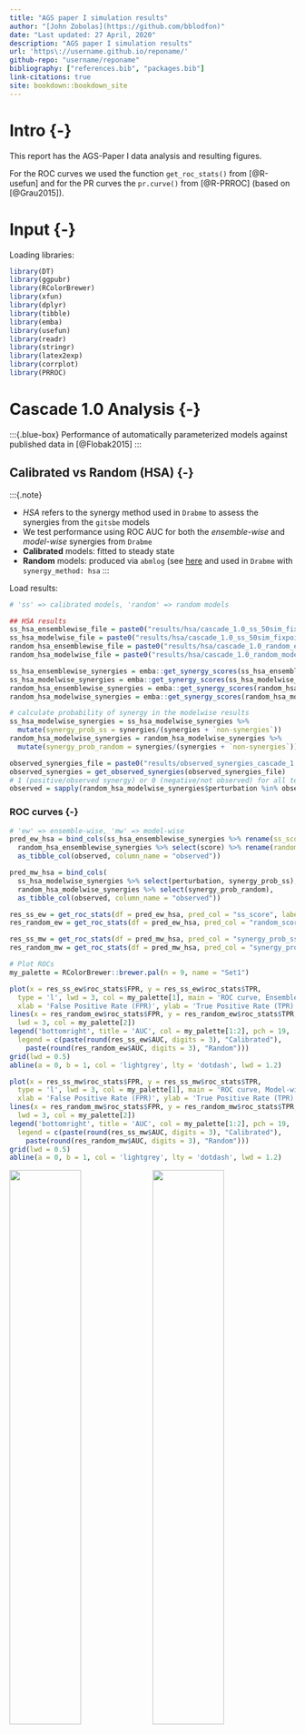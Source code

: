 ```yaml
---
title: "AGS paper I simulation results"
author: "[John Zobolas](https://github.com/bblodfon)"
date: "Last updated: 27 April, 2020"
description: "AGS paper I simulation results"
url: 'https\://username.github.io/reponame/'
github-repo: "username/reponame"
bibliography: ["references.bib", "packages.bib"]
link-citations: true
site: bookdown::bookdown_site
---
```




# Intro {-}

This report has the AGS-Paper I data analysis and resulting figures.

For the ROC curves we used the function `get_roc_stats()` from [@R-usefun] and for the PR curves the `pr.curve()` from [@R-PRROC] (based on [@Grau2015]).

# Input {-}

Loading libraries:

```r
library(DT)
library(ggpubr)
library(RColorBrewer)
library(xfun)
library(dplyr)
library(tibble)
library(emba)
library(usefun)
library(readr)
library(stringr)
library(latex2exp)
library(corrplot)
library(PRROC)
```

# Cascade 1.0 Analysis {-}

:::{.blue-box}
Performance of automatically parameterized models against published data in [@Flobak2015]
:::

## Calibrated vs Random (HSA) {-}

:::{.note}
- *HSA* refers to the synergy method used in `Drabme` to assess the synergies from the `gitsbe` models
- We test performance using ROC AUC for both the *ensemble-wise* and *model-wise* synergies from `Drabme`
- **Calibrated** models: fitted to steady state
- **Random** models: produced via `abmlog` (see [here](#random-model-results) and used in `Drabme` with `synergy_method: hsa`
:::

Load results:

```r
# 'ss' => calibrated models, 'random' => random models

## HSA results
ss_hsa_ensemblewise_file = paste0("results/hsa/cascade_1.0_ss_50sim_fixpoints_ensemblewise_synergies.tab")
ss_hsa_modelwise_file = paste0("results/hsa/cascade_1.0_ss_50sim_fixpoints_modelwise_synergies.tab")
random_hsa_ensemblewise_file = paste0("results/hsa/cascade_1.0_random_ensemblewise_synergies.tab")
random_hsa_modelwise_file = paste0("results/hsa/cascade_1.0_random_modelwise_synergies.tab")

ss_hsa_ensemblewise_synergies = emba::get_synergy_scores(ss_hsa_ensemblewise_file)
ss_hsa_modelwise_synergies = emba::get_synergy_scores(ss_hsa_modelwise_file, file_type = "modelwise")
random_hsa_ensemblewise_synergies = emba::get_synergy_scores(random_hsa_ensemblewise_file)
random_hsa_modelwise_synergies = emba::get_synergy_scores(random_hsa_modelwise_file, file_type = "modelwise")

# calculate probability of synergy in the modelwise results
ss_hsa_modelwise_synergies = ss_hsa_modelwise_synergies %>% 
  mutate(synergy_prob_ss = synergies/(synergies + `non-synergies`))
random_hsa_modelwise_synergies = random_hsa_modelwise_synergies %>%
  mutate(synergy_prob_random = synergies/(synergies + `non-synergies`))

observed_synergies_file = paste0("results/observed_synergies_cascade_1.0")
observed_synergies = get_observed_synergies(observed_synergies_file)
# 1 (positive/observed synergy) or 0 (negative/not observed) for all tested drug combinations
observed = sapply(random_hsa_modelwise_synergies$perturbation %in% observed_synergies, as.integer)
```

### ROC curves {-}


```r
# 'ew' => ensemble-wise, 'mw' => model-wise
pred_ew_hsa = bind_cols(ss_hsa_ensemblewise_synergies %>% rename(ss_score = score), 
  random_hsa_ensemblewise_synergies %>% select(score) %>% rename(random_score = score), 
  as_tibble_col(observed, column_name = "observed"))

pred_mw_hsa = bind_cols(
  ss_hsa_modelwise_synergies %>% select(perturbation, synergy_prob_ss),
  random_hsa_modelwise_synergies %>% select(synergy_prob_random),
  as_tibble_col(observed, column_name = "observed"))

res_ss_ew = get_roc_stats(df = pred_ew_hsa, pred_col = "ss_score", label_col = "observed")
res_random_ew = get_roc_stats(df = pred_ew_hsa, pred_col = "random_score", label_col = "observed")

res_ss_mw = get_roc_stats(df = pred_mw_hsa, pred_col = "synergy_prob_ss", label_col = "observed", direction = ">")
res_random_mw = get_roc_stats(df = pred_mw_hsa, pred_col = "synergy_prob_random", label_col = "observed", direction = ">")

# Plot ROCs
my_palette = RColorBrewer::brewer.pal(n = 9, name = "Set1")

plot(x = res_ss_ew$roc_stats$FPR, y = res_ss_ew$roc_stats$TPR,
  type = 'l', lwd = 3, col = my_palette[1], main = 'ROC curve, Ensemble-wise synergies (HSA)',
  xlab = 'False Positive Rate (FPR)', ylab = 'True Positive Rate (TPR)')
lines(x = res_random_ew$roc_stats$FPR, y = res_random_ew$roc_stats$TPR, 
  lwd = 3, col = my_palette[2])
legend('bottomright', title = 'AUC', col = my_palette[1:2], pch = 19,
  legend = c(paste(round(res_ss_ew$AUC, digits = 3), "Calibrated"), 
    paste(round(res_random_ew$AUC, digits = 3), "Random")))
grid(lwd = 0.5)
abline(a = 0, b = 1, col = 'lightgrey', lty = 'dotdash', lwd = 1.2)

plot(x = res_ss_mw$roc_stats$FPR, y = res_ss_mw$roc_stats$TPR,
  type = 'l', lwd = 3, col = my_palette[1], main = 'ROC curve, Model-wise synergies (HSA)',
  xlab = 'False Positive Rate (FPR)', ylab = 'True Positive Rate (TPR)')
lines(x = res_random_mw$roc_stats$FPR, y = res_random_mw$roc_stats$TPR, 
  lwd = 3, col = my_palette[2])
legend('bottomright', title = 'AUC', col = my_palette[1:2], pch = 19,
  legend = c(paste(round(res_ss_mw$AUC, digits = 3), "Calibrated"), 
    paste(round(res_random_mw$AUC, digits = 3), "Random")))
grid(lwd = 0.5)
abline(a = 0, b = 1, col = 'lightgrey', lty = 'dotdash', lwd = 1.2)
```

<img src="index_files/figure-html/ROC HSA Cascade 1.0-1.png" width="50%" /><img src="index_files/figure-html/ROC HSA Cascade 1.0-2.png" width="50%" />

### PR curves {-}


```r
pr_ss_ew_hsa = pr.curve(scores.class0 = pred_ew_hsa %>% pull(ss_score) %>% (function(x) {-x}), 
  weights.class0 = pred_ew_hsa %>% pull(observed), curve = TRUE, rand.compute = TRUE)
pr_random_ew_hsa = pr.curve(scores.class0 = pred_ew_hsa %>% pull(random_score) %>% (function(x) {-x}), 
  weights.class0 = pred_ew_hsa %>% pull(observed), curve = TRUE)

pr_ss_mw_hsa = pr.curve(scores.class0 = pred_mw_hsa %>% pull(synergy_prob_ss), 
  weights.class0 = pred_mw_hsa %>% pull(observed), curve = TRUE, rand.compute = TRUE)
pr_random_mw_hsa = pr.curve(scores.class0 = pred_mw_hsa %>% pull(synergy_prob_random), 
  weights.class0 = pred_mw_hsa %>% pull(observed), curve = TRUE)

plot(pr_ss_ew_hsa, main = 'PR curve, Ensemble-wise synergies (HSA)', 
  auc.main = FALSE, color = my_palette[1], rand.plot = TRUE)
plot(pr_random_ew_hsa, add = TRUE, color = my_palette[2])
legend('topright', title = 'AUC', col = my_palette[1:2], pch = 19,
  legend = c(paste(round(pr_ss_ew_hsa$auc.davis.goadrich, digits = 3), "Calibrated"), 
    paste(round(pr_random_ew_hsa$auc.davis.goadrich, digits = 3), "Random")))
grid(lwd = 0.5)

plot(pr_ss_mw_hsa, main = 'PR curve, Model-wise synergies (HSA)', 
  auc.main = FALSE, color = my_palette[1], rand.plot = TRUE)
plot(pr_random_mw_hsa, add = TRUE, color = my_palette[2])
legend('left', title = 'AUC', col = my_palette[1:2], pch = 19,
  legend = c(paste(round(pr_ss_mw_hsa$auc.davis.goadrich, digits = 3), "Calibrated"), 
    paste(round(pr_random_mw_hsa$auc.davis.goadrich, digits = 3), "Random")))
grid(lwd = 0.5)
```

<img src="index_files/figure-html/PR HSA Cascade 1.0-1.png" width="50%" /><img src="index_files/figure-html/PR HSA Cascade 1.0-2.png" width="50%" />

:::{.green-box}
- PR curves show better the performance advantage of calibrated models over random ones
- PR AUCs suggest that the **model-wise approach is better than the ensemble-wise** in our imbalanced dataset
:::

### ROC AUC sensitivity {-}

:::{#roc-combine-1 .blue-box}
- Investigate **combining the synergy results of calibrated and random models**
  - How information from the 'random' models is augmenting calibrated (to steady state) results?
- **Ensemble-wise** scenario: $score = calibrated + \beta \times random$
  - $\beta \rightarrow +\infty$: mostly **random model predictions**
  - $\beta \rightarrow -\infty$: mostly **reverse random model predictions**
- **Model-wise** scenario: $(1-w) \times prob_{ss} + w \times prob_{rand}, w \in[0,1]$
  - $w=0$: only calibrated model predictions
  - $w=1$: only random model predictions
:::


```r
# Ensemble-wise
betas = seq(from = -20, to = 20, by = 0.1)

auc_values_ew = sapply(betas, function(beta) {
  pred_ew_hsa = pred_ew_hsa %>% mutate(combined_score = ss_score + beta * random_score)
  res = get_roc_stats(df = pred_ew_hsa, pred_col = "combined_score", label_col = "observed")
  auc_value = res$AUC
})

df_ew = as_tibble(cbind(betas, auc_values_ew))

ggline(data = df_ew, x = "betas", y = "auc_values_ew", numeric.x.axis = TRUE,
  plot_type = "l", xlab = TeX("$\\beta$"), ylab = "AUC (Area Under ROC Curve)",
  title = TeX("AUC sensitivity to $\\beta$ parameter: $calibrated + \\beta \\times random$"),
  color = my_palette[2]) + geom_vline(xintercept = 0) + grids()
```

<img src="index_files/figure-html/AUC sensitivity (HSA, cascade 1.0)-1.png" width="80%" style="display: block; margin: auto;" />

```r
# Model-wise
weights = seq(from = 0, to = 1, by = 0.05)

auc_values_mw = sapply(weights, function(w) {
  pred_mw_hsa = pred_mw_hsa %>% 
    mutate(weighted_prob = (1 - w) * pred_mw_hsa$synergy_prob_ss + w * pred_mw_hsa$synergy_prob_random)
  res = get_roc_stats(df = pred_mw_hsa, pred_col = "weighted_prob", label_col = "observed", direction = ">")
  auc_value = res$AUC
})

df_mw = as_tibble(cbind(weights, auc_values_mw))

ggline(data = df_mw, x = "weights", y = "auc_values_mw", numeric.x.axis = TRUE,
  plot_type = "l", xlab = TeX("weight $w$"), ylab = "AUC (Area Under ROC Curve)",
  title = TeX("AUC sensitivity to weighted average score: $(1-w) \\times prob_{ss} + w \\times prob_{rand}$"),
  color = my_palette[3]) + grids()
```

<img src="index_files/figure-html/AUC sensitivity (HSA, cascade 1.0)-2.png" width="80%" style="display: block; margin: auto;" />

:::{.green-box}
- Symmetricity (Ensemble-wise): $AUC_{\beta \rightarrow +\infty} + AUC_{\beta \rightarrow -\infty} \approx 1$
- Random models perform worse than calibrated ones
- There are $\beta$ values that can boost the predictive performance of the combined synergy classifier but no $w$ weight in the model-wise case
:::

### PR AUC sensitivity {-}


```r
# Ensemble-wise
betas = seq(from = -20, to = 20, by = 0.1)

pr_auc_values_ew = sapply(betas, function(beta) {
  pred_ew_hsa = pred_ew_hsa %>% mutate(combined_score = ss_score + beta * random_score)
  res = pr.curve(scores.class0 = pred_ew_hsa %>% pull(combined_score) %>% (function(x) {-x}), 
    weights.class0 = pred_ew_hsa %>% pull(observed))
  auc_value = res$auc.davis.goadrich
})

df_pr_ew = as_tibble(cbind(betas, pr_auc_values_ew))

ggline(data = df_pr_ew, x = "betas", y = "pr_auc_values_ew", numeric.x.axis = TRUE,
  plot_type = "l", xlab = TeX("$\\beta$"), ylab = "PR-AUC (Area Under PR Curve)",
  title = TeX("PR-AUC sensitivity to $\\beta$ parameter: $calibrated + \\beta \\times random$"),
  color = my_palette[2]) + geom_vline(xintercept = 0) + grids()
```

<img src="index_files/figure-html/PR AUC sensitivity (HSA, cascade 1.0)-1.png" width="80%" style="display: block; margin: auto;" />

```r
# Model-wise
weights = seq(from = 0, to = 1, by = 0.05)

pr_auc_values_mw = sapply(weights, function(w) {
  pred_mw_hsa = pred_mw_hsa %>% 
    mutate(weighted_prob = (1 - w) * pred_mw_hsa$synergy_prob_ss + w * pred_mw_hsa$synergy_prob_random)
  res = pr.curve(scores.class0 = pred_mw_hsa %>% pull(weighted_prob), 
    weights.class0 = pred_mw_hsa %>% pull(observed))
  auc_value = res$auc.davis.goadrich
})

df_pr_mw = as_tibble(cbind(weights, pr_auc_values_mw))

ggline(data = df_pr_mw, x = "weights", y = "pr_auc_values_mw", numeric.x.axis = TRUE,
  plot_type = "l", xlab = TeX("weight $w$"), ylab = "PR-AUC (Area Under PR Curve)",
  title = TeX("PR-AUC sensitivity to weighted average score: $(1-w) \\times prob_{ss} + w \\times prob_{rand}$"),
  color = my_palette[3]) + grids()
```

<img src="index_files/figure-html/PR AUC sensitivity (HSA, cascade 1.0)-2.png" width="80%" style="display: block; margin: auto;" />

## Calibrated vs Random (Bliss) {-}

:::{.note}
- *Bliss* refers to the synergy method used in `Drabme` to assess the synergies from the `gitsbe` models
- We test performance using ROC AUC for both the *ensemble-wise* and *model-wise* synergies from `Drabme`
- **Calibrated** models: fitted to steady state
- **Random** models: produced via `abmlog` (see [here](#random-model-results) and used in `Drabme` with `synergy_method: bliss`
:::

Load results:

```r
# 'ss' => calibrated models, 'random' => random models

## Bliss results
ss_bliss_ensemblewise_file = paste0("results/bliss/cascade_1.0_ss_50sim_fixpoints_ensemblewise_synergies.tab")
ss_bliss_modelwise_file = paste0("results/bliss/cascade_1.0_ss_50sim_fixpoints_modelwise_synergies.tab")
random_bliss_ensemblewise_file = paste0("results/bliss/cascade_1.0_random_bliss_ensemblewise_synergies.tab")
random_bliss_modelwise_file = paste0("results/bliss/cascade_1.0_random_bliss_modelwise_synergies.tab")

ss_bliss_ensemblewise_synergies = emba::get_synergy_scores(ss_bliss_ensemblewise_file)
ss_bliss_modelwise_synergies = emba::get_synergy_scores(ss_bliss_modelwise_file, file_type = "modelwise")
random_bliss_ensemblewise_synergies = emba::get_synergy_scores(random_bliss_ensemblewise_file)
random_bliss_modelwise_synergies = emba::get_synergy_scores(random_bliss_modelwise_file, file_type = "modelwise")

# calculate probability of synergy in the modelwise results
ss_bliss_modelwise_synergies = ss_bliss_modelwise_synergies %>% 
  mutate(synergy_prob_ss = synergies/(synergies + `non-synergies`))
random_bliss_modelwise_synergies = random_bliss_modelwise_synergies %>%
  mutate(synergy_prob_random = synergies/(synergies + `non-synergies`))
```

### ROC curves {-}


```r
# 'ew' => ensemble-wise, 'mw' => model-wise
pred_ew_bliss = bind_cols(ss_bliss_ensemblewise_synergies %>% rename(ss_score = score), 
  random_bliss_ensemblewise_synergies %>% select(score) %>% rename(random_score = score), 
  as_tibble_col(observed, column_name = "observed"))

pred_mw_bliss = bind_cols(
  ss_bliss_modelwise_synergies %>% select(perturbation, synergy_prob_ss),
  random_bliss_modelwise_synergies %>% select(synergy_prob_random),
  as_tibble_col(observed, column_name = "observed"))

res_ss_ew = get_roc_stats(df = pred_ew_bliss, pred_col = "ss_score", label_col = "observed")
res_random_ew = get_roc_stats(df = pred_ew_bliss, pred_col = "random_score", label_col = "observed")

res_ss_mw = get_roc_stats(df = pred_mw_bliss, pred_col = "synergy_prob_ss", label_col = "observed", direction = ">")
res_random_mw = get_roc_stats(df = pred_mw_bliss, pred_col = "synergy_prob_random", label_col = "observed", direction = ">")

# Plot ROCs
plot(x = res_ss_ew$roc_stats$FPR, y = res_ss_ew$roc_stats$TPR,
  type = 'l', lwd = 3, col = my_palette[1], main = 'ROC curve, Ensemble-wise synergies (Bliss)',
  xlab = 'False Positive Rate (FPR)', ylab = 'True Positive Rate (TPR)')
lines(x = res_random_ew$roc_stats$FPR, y = res_random_ew$roc_stats$TPR, 
  lwd = 3, col = my_palette[2])
legend('bottomright', title = 'AUC', col = my_palette[1:2], pch = 19,
  legend = c(paste(round(res_ss_ew$AUC, digits = 3), "Calibrated"), 
    paste(round(res_random_ew$AUC, digits = 3), "Random")))
grid(lwd = 0.5)
abline(a = 0, b = 1, col = 'lightgrey', lty = 'dotdash', lwd = 1.2)

plot(x = res_ss_mw$roc_stats$FPR, y = res_ss_mw$roc_stats$TPR,
  type = 'l', lwd = 3, col = my_palette[1], main = 'ROC curve, Model-wise synergies (Bliss)',
  xlab = 'False Positive Rate (FPR)', ylab = 'True Positive Rate (TPR)')
lines(x = res_random_mw$roc_stats$FPR, y = res_random_mw$roc_stats$TPR, 
  lwd = 3, col = my_palette[2])
legend('bottomright', title = 'AUC', col = my_palette[1:2], pch = 19,
  legend = c(paste(round(res_ss_mw$AUC, digits = 3), "Calibrated"), 
    paste(round(res_random_mw$AUC, digits = 3), "Random")))
grid(lwd = 0.5)
abline(a = 0, b = 1, col = 'lightgrey', lty = 'dotdash', lwd = 1.2)
```

<img src="index_files/figure-html/ROC Bliss Cascade 1.0-1.png" width="50%" /><img src="index_files/figure-html/ROC Bliss Cascade 1.0-2.png" width="50%" />

### PR curves {-}


```r
pr_ss_ew_bliss = pr.curve(scores.class0 = pred_ew_bliss %>% pull(ss_score) %>% (function(x) {-x}), 
  weights.class0 = pred_ew_bliss %>% pull(observed), curve = TRUE, rand.compute = TRUE)
pr_random_ew_bliss = pr.curve(scores.class0 = pred_ew_bliss %>% pull(random_score) %>% (function(x) {-x}), 
  weights.class0 = pred_ew_bliss %>% pull(observed), curve = TRUE)

pr_ss_mw_bliss = pr.curve(scores.class0 = pred_mw_bliss %>% pull(synergy_prob_ss), 
  weights.class0 = pred_mw_bliss %>% pull(observed), curve = TRUE, rand.compute = TRUE)
pr_random_mw_bliss = pr.curve(scores.class0 = pred_mw_bliss %>% pull(synergy_prob_random), 
  weights.class0 = pred_mw_bliss %>% pull(observed), curve = TRUE)

plot(pr_ss_ew_bliss, main = 'PR curve, Ensemble-wise synergies (Bliss)', 
  auc.main = FALSE, color = my_palette[1], rand.plot = TRUE)
plot(pr_random_ew_bliss, add = TRUE, color = my_palette[2])
legend('bottomright', title = 'AUC', col = my_palette[1:2], pch = 19, cex = 0.8,
  legend = c(paste(round(pr_ss_ew_bliss$auc.davis.goadrich, digits = 3), "Calibrated"), 
    paste(round(pr_random_ew_bliss$auc.davis.goadrich, digits = 3), "Random")))
grid(lwd = 0.5)

plot(pr_ss_mw_bliss, main = 'PR curve, Model-wise synergies (Bliss)', 
  auc.main = FALSE, color = my_palette[1], rand.plot = TRUE)
plot(pr_random_mw_bliss, add = TRUE, color = my_palette[2])
legend('left', title = 'AUC', col = my_palette[1:2], pch = 19,
  legend = c(paste(round(pr_ss_mw_bliss$auc.davis.goadrich, digits = 3), "Calibrated"), 
    paste(round(pr_random_mw_bliss$auc.davis.goadrich, digits = 3), "Random")))
grid(lwd = 0.5)
```

<img src="index_files/figure-html/PR Bliss Cascade 1.0-1.png" width="50%" /><img src="index_files/figure-html/PR Bliss Cascade 1.0-2.png" width="50%" />

### ROC AUC sensitivity {-}

Investigate same thing as described in [here](#roc-combine-1).


```r
# Ensemble-wise
betas = seq(from = -20, to = 20, by = 0.1)

auc_values_ew = sapply(betas, function(beta) {
  pred_ew_bliss = pred_ew_bliss %>% mutate(combined_score = ss_score + beta * random_score)
  res = get_roc_stats(df = pred_ew_bliss, pred_col = "combined_score", label_col = "observed")
  auc_value = res$AUC
})

df_ew = as_tibble(cbind(betas, auc_values_ew))

ggline(data = df_ew, x = "betas", y = "auc_values_ew", numeric.x.axis = TRUE,
  plot_type = "l", xlab = TeX("$\\beta$"), ylab = "AUC (Area Under ROC Curve)",
  title = TeX("AUC sensitivity to $\\beta$ parameter: $calibrated + \\beta \\times random$"),
  color = my_palette[2]) + geom_vline(xintercept = 0) + grids()
```

<img src="index_files/figure-html/AUC sensitivity (Bliss, cascade 1.0)-1.png" width="80%" style="display: block; margin: auto;" />

```r
# Model-wise
weights = seq(from = 0, to = 1, by = 0.05)

auc_values_mw = sapply(weights, function(w) {
  pred_mw_bliss = pred_mw_bliss %>% 
    mutate(weighted_prob = (1 - w) * pred_mw_bliss$synergy_prob_ss + w * pred_mw_bliss$synergy_prob_random)
  res = get_roc_stats(df = pred_mw_bliss, pred_col = "weighted_prob", label_col = "observed", direction = ">")
  auc_value = res$AUC
})

df_mw = as_tibble(cbind(weights, auc_values_mw))

ggline(data = df_mw, x = "weights", y = "auc_values_mw", numeric.x.axis = TRUE,
  plot_type = "l", xlab = TeX("weight $w$"), ylab = "AUC (Area Under ROC Curve)",
  title = TeX("AUC sensitivity to weighted average score: $(1-w) \\times prob_{ss} + w \\times prob_{rand}$"),
  color = my_palette[3]) + grids()
```

<img src="index_files/figure-html/AUC sensitivity (Bliss, cascade 1.0)-2.png" width="80%" style="display: block; margin: auto;" />

:::{.green-box}
- Symmetricity (Ensemble-wise): $AUC_{\beta \rightarrow +\infty} + AUC_{\beta \rightarrow -\infty} \approx 1$
- Random models perform worse than calibrated ones
- There are $\beta$ values that can boost the predictive performance of the combined synergy classifier but no $w$ weight in the model-wise case
:::

### PR AUC sensitivity {-}


```r
# Ensemble-wise
betas = seq(from = -20, to = 20, by = 0.1)

pr_auc_values_ew = sapply(betas, function(beta) {
  pred_ew_bliss = pred_ew_bliss %>% mutate(combined_score = ss_score + beta * random_score)
  res = pr.curve(scores.class0 = pred_ew_bliss %>% pull(combined_score) %>% (function(x) {-x}), 
    weights.class0 = pred_ew_bliss %>% pull(observed))
  auc_value = res$auc.davis.goadrich
})

df_pr_ew = as_tibble(cbind(betas, pr_auc_values_ew))

ggline(data = df_pr_ew, x = "betas", y = "pr_auc_values_ew", numeric.x.axis = TRUE,
  plot_type = "l", xlab = TeX("$\\beta$"), ylab = "PR-AUC (Area Under PR Curve)",
  title = TeX("PR-AUC sensitivity to $\\beta$ parameter: $calibrated + \\beta \\times random$"),
  color = my_palette[2]) + geom_vline(xintercept = 0) + grids()
```

<img src="index_files/figure-html/PR AUC sensitivity (Bliss, Cascade 1.0)-1.png" width="80%" style="display: block; margin: auto;" />

```r
# Model-wise
weights = seq(from = 0, to = 1, by = 0.05)

pr_auc_values_mw = sapply(weights, function(w) {
  pred_mw_bliss = pred_mw_bliss %>% 
    mutate(weighted_prob = (1 - w) * pred_mw_bliss$synergy_prob_ss + w * pred_mw_bliss$synergy_prob_random)
  res = pr.curve(scores.class0 = pred_mw_bliss %>% pull(weighted_prob), 
    weights.class0 = pred_mw_bliss %>% pull(observed))
  auc_value = res$auc.davis.goadrich
})

df_pr_mw = as_tibble(cbind(weights, pr_auc_values_mw))

ggline(data = df_pr_mw, x = "weights", y = "pr_auc_values_mw", numeric.x.axis = TRUE,
  plot_type = "l", xlab = TeX("weight $w$"), ylab = "PR-AUC (Area Under PR Curve)",
  title = TeX("PR-AUC sensitivity to weighted average score: $(1-w) \\times prob_{ss} + w \\times prob_{rand}$"),
  color = my_palette[3]) + grids()
```

<img src="index_files/figure-html/PR AUC sensitivity (Bliss, Cascade 1.0)-2.png" width="80%" style="display: block; margin: auto;" />

## Correlation {-}

We test for correlation between all the results shown in the ROC curves.
This means *ensemble-wise* vs *model-wise*, *random* models vs *calibrated (ss)* models and *HSA* vs *Bliss* synergy assessment.
*P-values* are represented at 3 significant levels: $0.05, 0.01, 0.001$ (\*, \*\*, \*\*\*) and the correlation coefficient is calculated using Kendall's *tau* statistic.


```r
synergy_scores = bind_cols(
  pred_ew_hsa %>% select(ss_score, random_score) %>% rename(ss_ensemble_hsa = ss_score, random_ensemble_hsa = random_score),
  pred_ew_bliss %>% select(ss_score, random_score) %>% rename(ss_ensemble_bliss = ss_score, random_ensemble_bliss = random_score),
  pred_mw_hsa %>% select(synergy_prob_ss, synergy_prob_random) %>% 
    rename(ss_modelwise_hsa = synergy_prob_ss, random_modelwise_hsa = synergy_prob_random),
  pred_mw_bliss %>% select(synergy_prob_ss, synergy_prob_random) %>% 
    rename(ss_modelwise_bliss = synergy_prob_ss, random_modelwise_bliss = synergy_prob_random)
  )

M = cor(synergy_scores, method = "kendall")
res = cor.mtest(synergy_scores, method = "kendall")
corrplot(corr = M, type = "upper", p.mat = res$p, sig.level = c(.001, .01, .05), 
  pch.cex = 1, pch.col = "white", insig = "label_sig", tl.col = "black", tl.srt = 45)
```

<img src="index_files/figure-html/Correlation of ROC results (Cascade 1.0)-1.png" width="2100" />

:::{.green-box}
- **HSA and Bliss results correlate**, higher for the model-wise than the ensemble-wise results.
- **Model-wise don't correlate with ensemble-wise results**.
:::

## Fitness Evolution {-}

Results are from the simulation result with $50$ Gitsbe simulations, fitting to steady state (**calibrated models**) and *HSA* Drabme synergy assessment.
We show only $10$ simulations - the first ones that spanned the maximum defined generations in the configuration ($20$), meaning that they did not surpass the target fitness threhold specified ($0.99$).
Each data point is the average fitness in that generation out of $20$ models.


```r
fitness_summary_file = paste0("results/hsa/cascade_1.0_ss_50sim_fixpoints_summary.txt")

read_summary_file = function(file_name) {
  lines = readr::read_lines(file = fitness_summary_file, skip = 5, skip_empty_rows = TRUE)
  
  data_list = list()
  index = 1
  
  gen_fit_list = list()
  gen_index = 1
  for (line_index in 1:length(lines)) {
    line = lines[line_index]
    if (stringr::str_detect(string = line, pattern = "Simulation")) {
      data_list[[index]] = bind_cols(gen_fit_list)
      index = index + 1
      
      gen_fit_list = list()
      gen_index = 1
    } else { # read fitness values
      gen_fit_list[[gen_index]] = as_tibble_col(as.numeric(unlist(strsplit(line, split = '\t'))))
      gen_index = gen_index + 1
    }
  }
  
  # add the last simulation's values
  data_list[[index]] = bind_cols(gen_fit_list)
  
  return(data_list)
}

fit_res = read_summary_file(file_name = fitness_summary_file)

first_sim_data = colMeans(fit_res[[1]])
plot(1:length(first_sim_data), y = first_sim_data, ylim = c(0,1), 
  xlim = c(0,20), type = 'l', lwd = 1.5, 
  main = 'Fitness vs Generation (10 Simulations)', xlab = 'Generations', 
  ylab = 'Average Fitness', col = usefun:::colors.100[1])
index = 2
for (fit_data in fit_res) {
  if (index > 10) break
  if (ncol(fit_data) != 20) next
  mean_fit_per_gen = colMeans(fit_data)
  lines(x = 1:length(mean_fit_per_gen), y = mean_fit_per_gen, lwd = 1.5,
    col = usefun:::colors.100[index])
  index = index + 1
}
grid(lwd = 0.5)
```

<img src="index_files/figure-html/fitness evolution-1.png" width="2100" style="display: block; margin: auto;" />


# Cascade 2.0 Analysis {-}

:::{.blue-box}
Performance of automatically parameterized models against a new dataset (SINTEF, AGS only)
:::

## Calibrated vs Random (HSA) {-}

:::{.note}
- *HSA* refers to the synergy method used in `Drabme` to assess the synergies from the `gitsbe` models
- We test performance using ROC AUC for both the *ensemble-wise* and *model-wise* synergies from `Drabme`
- **Calibrated** models: fitted to steady state
- **Random** models: produced via `abmlog` (see [here](#random-model-results) and used in `Drabme` with `synergy_method: hsa`
:::

Load results:


```r
# 'ss' => calibrated models, 'random' => random models

## HSA results
ss_hsa_ensemblewise_5sim_file = paste0("results/hsa/cascade_2.0_ss_5sim_fixpoints_ensemblewise_synergies.tab")
ss_hsa_modelwise_5sim_file = paste0("results/hsa/cascade_2.0_ss_5sim_fixpoints_modelwise_synergies.tab")
ss_hsa_ensemblewise_50sim_file = paste0("results/hsa/cascade_2.0_ss_50sim_fixpoints_ensemblewise_synergies.tab")
ss_hsa_modelwise_50sim_file = paste0("results/hsa/cascade_2.0_ss_50sim_fixpoints_modelwise_synergies.tab")
ss_hsa_ensemblewise_100sim_file = paste0("results/hsa/cascade_2.0_ss_100sim_fixpoints_ensemblewise_synergies.tab")
ss_hsa_modelwise_100sim_file = paste0("results/hsa/cascade_2.0_ss_100sim_fixpoints_modelwise_synergies.tab")
ss_hsa_ensemblewise_150sim_file = paste0("results/hsa/cascade_2.0_ss_150sim_fixpoints_ensemblewise_synergies.tab")
ss_hsa_modelwise_150sim_file = paste0("results/hsa/cascade_2.0_ss_150sim_fixpoints_modelwise_synergies.tab")
ss_hsa_ensemblewise_200sim_file = paste0("results/hsa/cascade_2.0_ss_200sim_fixpoints_ensemblewise_synergies.tab")
ss_hsa_modelwise_200sim_file = paste0("results/hsa/cascade_2.0_ss_200sim_fixpoints_modelwise_synergies.tab")
random_hsa_ensemblewise_file = paste0("results/hsa/cascade_2.0_random_ensemblewise_synergies.tab")
random_hsa_modelwise_file = paste0("results/hsa/cascade_2.0_random_modelwise_synergies.tab")

ss_hsa_ensemblewise_synergies_5sim = emba::get_synergy_scores(ss_hsa_ensemblewise_5sim_file)
ss_hsa_modelwise_synergies_5sim = emba::get_synergy_scores(ss_hsa_modelwise_5sim_file, file_type = "modelwise")
ss_hsa_ensemblewise_synergies_50sim = emba::get_synergy_scores(ss_hsa_ensemblewise_50sim_file)
ss_hsa_modelwise_synergies_50sim = emba::get_synergy_scores(ss_hsa_modelwise_50sim_file, file_type = "modelwise")
ss_hsa_ensemblewise_synergies_100sim = emba::get_synergy_scores(ss_hsa_ensemblewise_100sim_file)
ss_hsa_modelwise_synergies_100sim = emba::get_synergy_scores(ss_hsa_modelwise_100sim_file, file_type = "modelwise")
ss_hsa_ensemblewise_synergies_150sim = emba::get_synergy_scores(ss_hsa_ensemblewise_150sim_file)
ss_hsa_modelwise_synergies_150sim = emba::get_synergy_scores(ss_hsa_modelwise_150sim_file, file_type = "modelwise")
ss_hsa_ensemblewise_synergies_200sim = emba::get_synergy_scores(ss_hsa_ensemblewise_200sim_file)
ss_hsa_modelwise_synergies_200sim = emba::get_synergy_scores(ss_hsa_modelwise_200sim_file, file_type = "modelwise")
random_hsa_ensemblewise_synergies = emba::get_synergy_scores(random_hsa_ensemblewise_file)
random_hsa_modelwise_synergies = emba::get_synergy_scores(random_hsa_modelwise_file, file_type = "modelwise")

# calculate probability of synergy in the modelwise results
ss_hsa_modelwise_synergies_5sim = ss_hsa_modelwise_synergies_5sim %>% 
  mutate(synergy_prob_ss = synergies/(synergies + `non-synergies`))
ss_hsa_modelwise_synergies_50sim = ss_hsa_modelwise_synergies_50sim %>% 
  mutate(synergy_prob_ss = synergies/(synergies + `non-synergies`))
ss_hsa_modelwise_synergies_100sim = ss_hsa_modelwise_synergies_100sim %>% 
  mutate(synergy_prob_ss = synergies/(synergies + `non-synergies`))
ss_hsa_modelwise_synergies_150sim = ss_hsa_modelwise_synergies_150sim %>% 
  mutate(synergy_prob_ss = synergies/(synergies + `non-synergies`))
ss_hsa_modelwise_synergies_200sim = ss_hsa_modelwise_synergies_200sim %>% 
  mutate(synergy_prob_ss = synergies/(synergies + `non-synergies`))
random_hsa_modelwise_synergies = random_hsa_modelwise_synergies %>%
  mutate(synergy_prob_random = synergies/(synergies + `non-synergies`))

observed_synergies_file = paste0("results/observed_synergies_cascade_2.0")
observed_synergies = get_observed_synergies(observed_synergies_file)
# 1 (positive/observed synergy) or 0 (negative/not observed) for all tested drug combinations
observed = sapply(random_hsa_modelwise_synergies$perturbation %in% observed_synergies, as.integer)
```

### ROC curves {-}


```r
# 'ew' => ensemble-wise, 'mw' => model-wise
pred_ew_hsa = bind_cols(ss_hsa_ensemblewise_synergies_5sim %>% rename(ss_score_5sim = score), 
  ss_hsa_ensemblewise_synergies_50sim %>% select(score) %>% rename(ss_score_50sim = score),
  ss_hsa_ensemblewise_synergies_100sim %>% select(score) %>% rename(ss_score_100sim = score),
  ss_hsa_ensemblewise_synergies_150sim %>% select(score) %>% rename(ss_score_150sim = score),
  ss_hsa_ensemblewise_synergies_200sim %>% select(score) %>% rename(ss_score_200sim = score),
  random_hsa_ensemblewise_synergies %>% select(score) %>% rename(random_score = score), 
  as_tibble_col(observed, column_name = "observed"))

pred_mw_hsa = bind_cols(
  ss_hsa_modelwise_synergies_5sim %>% select(perturbation, synergy_prob_ss) %>% rename(synergy_prob_ss_5sim = synergy_prob_ss),
  ss_hsa_modelwise_synergies_50sim %>% select(synergy_prob_ss) %>% rename(synergy_prob_ss_50sim = synergy_prob_ss),
  ss_hsa_modelwise_synergies_100sim %>% select(synergy_prob_ss) %>% rename(synergy_prob_ss_100sim = synergy_prob_ss),
  ss_hsa_modelwise_synergies_150sim %>% select(synergy_prob_ss) %>% rename(synergy_prob_ss_150sim = synergy_prob_ss),
  ss_hsa_modelwise_synergies_200sim %>% select(synergy_prob_ss) %>% rename(synergy_prob_ss_200sim = synergy_prob_ss),
  random_hsa_modelwise_synergies %>% select(synergy_prob_random),
  as_tibble_col(observed, column_name = "observed"))

res_ss_ew_5sim = get_roc_stats(df = pred_ew_hsa, pred_col = "ss_score_5sim", label_col = "observed")
res_ss_ew_50sim = get_roc_stats(df = pred_ew_hsa, pred_col = "ss_score_50sim", label_col = "observed")
res_ss_ew_100sim = get_roc_stats(df = pred_ew_hsa, pred_col = "ss_score_100sim", label_col = "observed")
res_ss_ew_150sim = get_roc_stats(df = pred_ew_hsa, pred_col = "ss_score_150sim", label_col = "observed")
res_ss_ew_200sim = get_roc_stats(df = pred_ew_hsa, pred_col = "ss_score_200sim", label_col = "observed")
res_random_ew = get_roc_stats(df = pred_ew_hsa, pred_col = "random_score", label_col = "observed")

res_ss_mw_5sim = get_roc_stats(df = pred_mw_hsa, pred_col = "synergy_prob_ss_5sim", label_col = "observed", direction = ">")
res_ss_mw_50sim = get_roc_stats(df = pred_mw_hsa, pred_col = "synergy_prob_ss_50sim", label_col = "observed", direction = ">")
res_ss_mw_100sim = get_roc_stats(df = pred_mw_hsa, pred_col = "synergy_prob_ss_100sim", label_col = "observed", direction = ">")
res_ss_mw_150sim = get_roc_stats(df = pred_mw_hsa, pred_col = "synergy_prob_ss_150sim", label_col = "observed", direction = ">")
res_ss_mw_200sim = get_roc_stats(df = pred_mw_hsa, pred_col = "synergy_prob_ss_200sim", label_col = "observed", direction = ">")
res_random_mw = get_roc_stats(df = pred_mw_hsa, pred_col = "synergy_prob_random", label_col = "observed", direction = ">")

# Plot ROCs
my_palette = RColorBrewer::brewer.pal(n = 9, name = "Set1")

plot(x = res_ss_ew_5sim$roc_stats$FPR, y = res_ss_ew_5sim$roc_stats$TPR,
  type = 'l', lwd = 3, col = my_palette[1], main = 'ROC curve, Ensemble-wise synergies (HSA)',
  xlab = 'False Positive Rate (FPR)', ylab = 'True Positive Rate (TPR)')
lines(x = res_ss_ew_50sim$roc_stats$FPR, y = res_ss_ew_50sim$roc_stats$TPR, 
  lwd = 3, col = my_palette[2])
lines(x = res_ss_ew_100sim$roc_stats$FPR, y = res_ss_ew_100sim$roc_stats$TPR, 
  lwd = 3, col = my_palette[3])
lines(x = res_ss_ew_150sim$roc_stats$FPR, y = res_ss_ew_150sim$roc_stats$TPR, 
  lwd = 3, col = my_palette[4])
lines(x = res_ss_ew_200sim$roc_stats$FPR, y = res_ss_ew_200sim$roc_stats$TPR, 
  lwd = 3, col = my_palette[5])
lines(x = res_random_ew$roc_stats$FPR, y = res_random_ew$roc_stats$TPR, 
  lwd = 3, col = my_palette[6])
legend('bottomright', title = 'AUC', col = my_palette[1:6], pch = 19,
  legend = c(paste(round(res_ss_ew_5sim$AUC, digits = 3), "Calibrated (5 sim)"),
    paste(round(res_ss_ew_50sim$AUC, digits = 3), "Calibrated (50 sim)"),
    paste(round(res_ss_ew_100sim$AUC, digits = 3), "Calibrated (100 sim)"),
    paste(round(res_ss_ew_150sim$AUC, digits = 3), "Calibrated (150 sim)"),
    paste(round(res_ss_ew_200sim$AUC, digits = 3), "Calibrated (200 sim)"),
    paste(round(res_random_ew$AUC, digits = 3), "Random")), cex = 0.9)
grid(lwd = 0.5)
abline(a = 0, b = 1, col = 'lightgrey', lty = 'dotdash', lwd = 1.2)

plot(x = res_ss_mw_5sim$roc_stats$FPR, y = res_ss_mw_5sim$roc_stats$TPR,
  type = 'l', lwd = 3, col = my_palette[1], main = 'ROC curve, Model-wise synergies (HSA)',
  xlab = 'False Positive Rate (FPR)', ylab = 'True Positive Rate (TPR)')
lines(x = res_ss_mw_50sim$roc_stats$FPR, y = res_ss_mw_50sim$roc_stats$TPR, 
  lwd = 3, col = my_palette[2])
lines(x = res_ss_mw_100sim$roc_stats$FPR, y = res_ss_mw_100sim$roc_stats$TPR, 
  lwd = 3, col = my_palette[3])
lines(x = res_ss_mw_150sim$roc_stats$FPR, y = res_ss_mw_150sim$roc_stats$TPR, 
  lwd = 3, col = my_palette[4])
lines(x = res_ss_mw_200sim$roc_stats$FPR, y = res_ss_mw_200sim$roc_stats$TPR, 
  lwd = 3, col = my_palette[5])
lines(x = res_random_mw$roc_stats$FPR, y = res_random_mw$roc_stats$TPR, 
  lwd = 3, col = my_palette[6])
legend('bottomright', title = 'AUC', col = my_palette[1:6], pch = 19,
  legend = c(paste(round(res_ss_mw_5sim$AUC, digits = 3), "Calibrated (5 sim)"),
    paste(round(res_ss_mw_50sim$AUC, digits = 3), "Calibrated (50 sim)"),
    paste(round(res_ss_mw_100sim$AUC, digits = 3), "Calibrated (100 sim)"),
    paste(round(res_ss_mw_150sim$AUC, digits = 3), "Calibrated (150 sim)"),
    paste(round(res_ss_mw_200sim$AUC, digits = 3), "Calibrated (200 sim)"),
    paste(round(res_random_mw$AUC, digits = 3), "Random")), cex = 0.9)
grid(lwd = 0.5)
abline(a = 0, b = 1, col = 'lightgrey', lty = 'dotdash', lwd = 1.2)
```

<img src="index_files/figure-html/ROC HSA Cascade 2.0-1.png" width="50%" /><img src="index_files/figure-html/ROC HSA Cascade 2.0-2.png" width="50%" />

:::{.green-box}
- Model-wise results *scale* with respect to the number of `Gitsbe` simulations (more **calibrated** models, better performance).
:::

### PR curves {-}


```r
pr_ss_ew_hsa_5sim = pr.curve(scores.class0 = pred_ew_hsa %>% pull(ss_score_5sim) %>% (function(x) {-x}), 
  weights.class0 = pred_ew_hsa %>% pull(observed), curve = TRUE, rand.compute = TRUE)
pr_ss_ew_hsa_50sim = pr.curve(scores.class0 = pred_ew_hsa %>% pull(ss_score_50sim) %>% (function(x) {-x}), 
  weights.class0 = pred_ew_hsa %>% pull(observed), curve = TRUE)
pr_ss_ew_hsa_100sim = pr.curve(scores.class0 = pred_ew_hsa %>% pull(ss_score_100sim) %>% (function(x) {-x}), 
  weights.class0 = pred_ew_hsa %>% pull(observed), curve = TRUE)
pr_ss_ew_hsa_150sim = pr.curve(scores.class0 = pred_ew_hsa %>% pull(ss_score_150sim) %>% (function(x) {-x}), 
  weights.class0 = pred_ew_hsa %>% pull(observed), curve = TRUE)
pr_ss_ew_hsa_200sim = pr.curve(scores.class0 = pred_ew_hsa %>% pull(ss_score_200sim) %>% (function(x) {-x}), 
  weights.class0 = pred_ew_hsa %>% pull(observed), curve = TRUE)
pr_random_ew_hsa = pr.curve(scores.class0 = pred_ew_hsa %>% pull(random_score) %>% (function(x) {-x}), 
  weights.class0 = pred_ew_hsa %>% pull(observed), curve = TRUE)

pr_ss_mw_hsa_5sim = pr.curve(scores.class0 = pred_mw_hsa %>% pull(synergy_prob_ss_5sim), 
  weights.class0 = pred_mw_hsa %>% pull(observed), curve = TRUE, rand.compute = TRUE)
pr_ss_mw_hsa_50sim = pr.curve(scores.class0 = pred_mw_hsa %>% pull(synergy_prob_ss_50sim), 
  weights.class0 = pred_mw_hsa %>% pull(observed), curve = TRUE)
pr_ss_mw_hsa_100sim = pr.curve(scores.class0 = pred_mw_hsa %>% pull(synergy_prob_ss_100sim), 
  weights.class0 = pred_mw_hsa %>% pull(observed), curve = TRUE)
pr_ss_mw_hsa_150sim = pr.curve(scores.class0 = pred_mw_hsa %>% pull(synergy_prob_ss_150sim), 
  weights.class0 = pred_mw_hsa %>% pull(observed), curve = TRUE)
pr_ss_mw_hsa_200sim = pr.curve(scores.class0 = pred_mw_hsa %>% pull(synergy_prob_ss_200sim), 
  weights.class0 = pred_mw_hsa %>% pull(observed), curve = TRUE)
pr_random_mw_hsa = pr.curve(scores.class0 = pred_mw_hsa %>% pull(synergy_prob_random), 
  weights.class0 = pred_mw_hsa %>% pull(observed), curve = TRUE)

plot(pr_ss_ew_hsa_5sim, main = 'PR curve, Ensemble-wise synergies (HSA)', 
  auc.main = FALSE, color = my_palette[1], rand.plot = TRUE)
plot(pr_ss_ew_hsa_50sim, add = TRUE, color = my_palette[2])
plot(pr_ss_ew_hsa_100sim, add = TRUE, color = my_palette[3])
plot(pr_ss_ew_hsa_150sim, add = TRUE, color = my_palette[4])
plot(pr_ss_ew_hsa_200sim, add = TRUE, color = my_palette[5])
plot(pr_random_ew_hsa, add = TRUE, color = my_palette[6])
legend('topright', title = 'AUC', col = my_palette[1:6], pch = 19,
  legend = c(paste(round(pr_ss_ew_hsa_5sim$auc.davis.goadrich, digits = 3), "Calibrated (5 sim)"),
    paste(round(pr_ss_ew_hsa_50sim$auc.davis.goadrich, digits = 3), "Calibrated (50 sim)"),
    paste(round(pr_ss_ew_hsa_100sim$auc.davis.goadrich, digits = 3), "Calibrated (100 sim)"),
    paste(round(pr_ss_ew_hsa_150sim$auc.davis.goadrich, digits = 3), "Calibrated (150 sim)"),
    paste(round(pr_ss_ew_hsa_200sim$auc.davis.goadrich, digits = 3), "Calibrated (200 sim)"),
    paste(round(pr_random_ew_hsa$auc.davis.goadrich, digits = 3), "Random")))
grid(lwd = 0.5)

plot(pr_ss_mw_hsa_5sim, main = 'PR curve, Model-wise synergies (HSA)',
  auc.main = FALSE, color = my_palette[1], rand.plot = TRUE)
plot(pr_ss_mw_hsa_50sim, add = TRUE, color = my_palette[2])
plot(pr_ss_mw_hsa_100sim, add = TRUE, color = my_palette[3])
plot(pr_ss_mw_hsa_150sim, add = TRUE, color = my_palette[4])
plot(pr_ss_mw_hsa_200sim, add = TRUE, color = my_palette[5])
plot(pr_random_mw_hsa, add = TRUE, color = my_palette[6])
legend('topright', title = 'AUC', col = my_palette[1:6], pch = 19,
  legend = c(paste(round(pr_ss_mw_hsa_5sim$auc.davis.goadrich, digits = 3), "Calibrated (5 sim)"),
    paste(round(pr_ss_mw_hsa_50sim$auc.davis.goadrich, digits = 3), "Calibrated (50 sim)"),
    paste(round(pr_ss_mw_hsa_100sim$auc.davis.goadrich, digits = 3), "Calibrated (100 sim)"),
    paste(round(pr_ss_mw_hsa_150sim$auc.davis.goadrich, digits = 3), "Calibrated (150 sim)"),
    paste(round(pr_ss_mw_hsa_200sim$auc.davis.goadrich, digits = 3), "Calibrated (200 sim)"),
    paste(round(pr_random_mw_hsa$auc.davis.goadrich, digits = 3), "Random")))
grid(lwd = 0.5)
```

<img src="index_files/figure-html/PR HSA Cascade 2.0-1.png" width="50%" /><img src="index_files/figure-html/PR HSA Cascade 2.0-2.png" width="50%" />

When I saw the above I was like:  
<iframe src="https://giphy.com/embed/l3q2K5jinAlChoCLS" width="250" height="270" frameBorder="0" class="giphy-embed" allowFullScreen></iframe>

:::{.green-box}
- PR curves show the **true colors** of our models' prediction performance for our imbalanced dataset!
- Both ROC & PR curves show that **random models have pretty much equal performance to calibrated models**
- The performance *scaling* is still consistent with the PR AUCs but on a much smaller scale! 
- The **model-wise approach is slightly better than the ensemble-wise**
:::

### ROC AUC sensitivity {-}

Investigate same thing as described in [here](#roc-combine-1).
We will combine the synergy scores from the random simulations with the results from the $150$ Gitsbe simulations.


```r
# Ensemble-wise
betas = seq(from = -10, to = 10, by = 0.1)

auc_values_ew = sapply(betas, function(beta) {
  pred_ew_hsa = pred_ew_hsa %>% mutate(combined_score = ss_score_150sim + beta * random_score)
  res = get_roc_stats(df = pred_ew_hsa, pred_col = "combined_score", label_col = "observed")
  auc_value = res$AUC
})

df_ew = as_tibble(cbind(betas, auc_values_ew))

ggline(data = df_ew, x = "betas", y = "auc_values_ew", numeric.x.axis = TRUE,
  plot_type = "l", xlab = TeX("$\\beta$"), ylab = "AUC (Area Under ROC Curve)",
  title = TeX("AUC sensitivity to $\\beta$ parameter: $calibrated + \\beta \\times random$"),
  color = my_palette[2]) + geom_vline(xintercept = 0) + grids()
```

<img src="index_files/figure-html/AUC sensitivity (HSA, cascade 2.0)-1.png" width="80%" style="display: block; margin: auto;" />

```r
# Model-wise
weights = seq(from = 0, to = 1, by = 0.05)

auc_values_mw = sapply(weights, function(w) {
  pred_mw_hsa = pred_mw_hsa %>% 
    mutate(weighted_prob = (1 - w) * pred_mw_hsa$synergy_prob_ss_150sim + w * pred_mw_hsa$synergy_prob_random)
  res = get_roc_stats(df = pred_mw_hsa, pred_col = "weighted_prob", label_col = "observed", direction = ">")
  auc_value = res$AUC
})

df_mw = as_tibble(cbind(weights, auc_values_mw))

ggline(data = df_mw, x = "weights", y = "auc_values_mw", numeric.x.axis = TRUE,
  plot_type = "l", xlab = TeX("weight $w$"), ylab = "AUC (Area Under ROC Curve)",
  title = TeX("AUC sensitivity to weighted average score: $(1-w) \\times prob_{ss} + w \\times prob_{rand}$"),
  color = my_palette[3]) + grids() #+ ylim(0.4, 0.9)
```

<img src="index_files/figure-html/AUC sensitivity (HSA, cascade 2.0)-2.png" width="80%" style="display: block; margin: auto;" />

:::{.green-box}
- Symmetricity (Ensemble-wise): $AUC_{\beta \rightarrow +\infty} + AUC_{\beta \rightarrow -\infty} \approx 1$
- Random models perform worse than calibrated ones (though difference is very small)
- There are $\beta$ values that can boost the predictive performance of the combined synergy classifier and a $w$ weight in the model-wise case (though the significance in performance gain is negligible).
:::

### PR AUC sensitivity {-}

Again we try a linear combination of the predicted scores from the random simulations with the results from the $150$ Gitsbe simulations.


```r
# Ensemble-wise
betas = seq(from = -20, to = 20, by = 0.1)

pr_auc_values_ew = sapply(betas, function(beta) {
  pred_ew_hsa = pred_ew_hsa %>% mutate(combined_score = ss_score_150sim + beta * random_score)
  res = pr.curve(scores.class0 = pred_ew_hsa %>% pull(combined_score) %>% (function(x) {-x}), 
    weights.class0 = pred_ew_hsa %>% pull(observed))
  auc_value = res$auc.davis.goadrich
})

df_pr_ew = as_tibble(cbind(betas, pr_auc_values_ew))

ggline(data = df_pr_ew, x = "betas", y = "pr_auc_values_ew", numeric.x.axis = TRUE,
  plot_type = "l", xlab = TeX("$\\beta$"), ylab = "PR-AUC (Area Under PR Curve)",
  title = TeX("PR-AUC sensitivity to $\\beta$ parameter: $calibrated + \\beta \\times random$"),
  color = my_palette[2]) + geom_vline(xintercept = 0) + grids()
```

<img src="index_files/figure-html/PR AUC sensitivity (HSA, Cascade 2.0)-1.png" width="80%" style="display: block; margin: auto;" />

```r
# Model-wise
weights = seq(from = 0, to = 1, by = 0.05)

pr_auc_values_mw = sapply(weights, function(w) {
  pred_mw_hsa = pred_mw_hsa %>% 
    mutate(weighted_prob = (1 - w) * pred_mw_hsa$synergy_prob_ss_150sim + w * pred_mw_hsa$synergy_prob_random)
  res = pr.curve(scores.class0 = pred_mw_hsa %>% pull(weighted_prob), 
    weights.class0 = pred_mw_hsa %>% pull(observed))
  auc_value = res$auc.davis.goadrich
})

df_pr_mw = as_tibble(cbind(weights, pr_auc_values_mw))

ggline(data = df_pr_mw, x = "weights", y = "pr_auc_values_mw", numeric.x.axis = TRUE,
  plot_type = "l", xlab = TeX("weight $w$"), ylab = "PR-AUC (Area Under PR Curve)",
  title = TeX("PR-AUC sensitivity to weighted average score: $(1-w) \\times prob_{ss} + w \\times prob_{rand}$"),
  color = my_palette[3]) + grids()
```

<img src="index_files/figure-html/PR AUC sensitivity (HSA, Cascade 2.0)-2.png" width="80%" style="display: block; margin: auto;" />

## Calibrated vs Random (Bliss) {-}

:::{.note}
- *Bliss* refers to the synergy method used in `Drabme` to assess the synergies from the `gitsbe` models
- We test performance using ROC AUC for both the *ensemble-wise* and *model-wise* synergies from `Drabme`
- **Calibrated** models: fitted to steady state
- **Random** models: produced via `abmlog` (see [here](#random-model-results) and used in `Drabme` with `synergy_method: bliss`
:::

Load results:

```r
# 'ss' => calibrated models, 'random' => random models

## Bliss results
ss_bliss_ensemblewise_10sim_file = paste0("results/bliss/cascade_2.0_ss_10sim_fixpoints_ensemblewise_synergies.tab")
ss_bliss_modelwise_10sim_file = paste0("results/bliss/cascade_2.0_ss_10sim_fixpoints_modelwise_synergies.tab")
ss_bliss_ensemblewise_30sim_file = paste0("results/bliss/cascade_2.0_ss_30sim_fixpoints_ensemblewise_synergies.tab")
ss_bliss_modelwise_30sim_file = paste0("results/bliss/cascade_2.0_ss_30sim_fixpoints_modelwise_synergies.tab")
ss_bliss_ensemblewise_50sim_file = paste0("results/bliss/cascade_2.0_ss_50sim_fixpoints_ensemblewise_synergies.tab")
ss_bliss_modelwise_50sim_file = paste0("results/bliss/cascade_2.0_ss_50sim_fixpoints_modelwise_synergies.tab")
ss_bliss_ensemblewise_70sim_file = paste0("results/bliss/cascade_2.0_ss_70sim_fixpoints_ensemblewise_synergies.tab")
ss_bliss_modelwise_70sim_file = paste0("results/bliss/cascade_2.0_ss_70sim_fixpoints_modelwise_synergies.tab")
ss_bliss_ensemblewise_100sim_file = paste0("results/bliss/cascade_2.0_ss_100sim_fixpoints_ensemblewise_synergies.tab")
ss_bliss_modelwise_100sim_file = paste0("results/bliss/cascade_2.0_ss_100sim_fixpoints_modelwise_synergies.tab")
ss_bliss_ensemblewise_150sim_file = paste0("results/bliss/cascade_2.0_ss_150sim_fixpoints_ensemblewise_synergies.tab")
ss_bliss_modelwise_150sim_file = paste0("results/bliss/cascade_2.0_ss_150sim_fixpoints_modelwise_synergies.tab")
ss_bliss_ensemblewise_200sim_file = paste0("results/bliss/cascade_2.0_ss_200sim_fixpoints_ensemblewise_synergies.tab")
ss_bliss_modelwise_200sim_file = paste0("results/bliss/cascade_2.0_ss_200sim_fixpoints_modelwise_synergies.tab")

random_bliss_ensemblewise_file = paste0("results/bliss/cascade_2.0_random_bliss_ensemblewise_synergies.tab")
random_bliss_modelwise_file = paste0("results/bliss/cascade_2.0_random_bliss_modelwise_synergies.tab")

ss_bliss_ensemblewise_synergies_10sim = emba::get_synergy_scores(ss_bliss_ensemblewise_10sim_file)
ss_bliss_modelwise_synergies_10sim = emba::get_synergy_scores(ss_bliss_modelwise_10sim_file, file_type = "modelwise")
ss_bliss_ensemblewise_synergies_30sim = emba::get_synergy_scores(ss_bliss_ensemblewise_30sim_file)
ss_bliss_modelwise_synergies_30sim = emba::get_synergy_scores(ss_bliss_modelwise_30sim_file, file_type = "modelwise")
ss_bliss_ensemblewise_synergies_50sim = emba::get_synergy_scores(ss_bliss_ensemblewise_50sim_file)
ss_bliss_modelwise_synergies_50sim = emba::get_synergy_scores(ss_bliss_modelwise_50sim_file, file_type = "modelwise")
ss_bliss_ensemblewise_synergies_70sim = emba::get_synergy_scores(ss_bliss_ensemblewise_70sim_file)
ss_bliss_modelwise_synergies_70sim = emba::get_synergy_scores(ss_bliss_modelwise_70sim_file, file_type = "modelwise")
ss_bliss_ensemblewise_synergies_100sim = emba::get_synergy_scores(ss_bliss_ensemblewise_100sim_file)
ss_bliss_modelwise_synergies_100sim = emba::get_synergy_scores(ss_bliss_modelwise_100sim_file, file_type = "modelwise")
ss_bliss_ensemblewise_synergies_150sim = emba::get_synergy_scores(ss_bliss_ensemblewise_150sim_file)
ss_bliss_modelwise_synergies_150sim = emba::get_synergy_scores(ss_bliss_modelwise_150sim_file, file_type = "modelwise")
ss_bliss_ensemblewise_synergies_200sim = emba::get_synergy_scores(ss_bliss_ensemblewise_200sim_file)
ss_bliss_modelwise_synergies_200sim = emba::get_synergy_scores(ss_bliss_modelwise_200sim_file, file_type = "modelwise")

random_bliss_ensemblewise_synergies = emba::get_synergy_scores(random_bliss_ensemblewise_file)
random_bliss_modelwise_synergies = emba::get_synergy_scores(random_bliss_modelwise_file, file_type = "modelwise")

# calculate probability of synergy in the modelwise results
ss_bliss_modelwise_synergies_10sim = ss_bliss_modelwise_synergies_10sim %>% 
  mutate(synergy_prob_ss = synergies/(synergies + `non-synergies`))
ss_bliss_modelwise_synergies_30sim = ss_bliss_modelwise_synergies_30sim %>% 
  mutate(synergy_prob_ss = synergies/(synergies + `non-synergies`))
ss_bliss_modelwise_synergies_50sim = ss_bliss_modelwise_synergies_50sim %>% 
  mutate(synergy_prob_ss = synergies/(synergies + `non-synergies`))
ss_bliss_modelwise_synergies_70sim = ss_bliss_modelwise_synergies_70sim %>% 
  mutate(synergy_prob_ss = synergies/(synergies + `non-synergies`))
ss_bliss_modelwise_synergies_100sim = ss_bliss_modelwise_synergies_100sim %>% 
  mutate(synergy_prob_ss = synergies/(synergies + `non-synergies`))
ss_bliss_modelwise_synergies_150sim = ss_bliss_modelwise_synergies_150sim %>% 
  mutate(synergy_prob_ss = synergies/(synergies + `non-synergies`))
ss_bliss_modelwise_synergies_200sim = ss_bliss_modelwise_synergies_200sim %>% 
  mutate(synergy_prob_ss = synergies/(synergies + `non-synergies`))
random_bliss_modelwise_synergies = random_bliss_modelwise_synergies %>%
  mutate(synergy_prob_random = synergies/(synergies + `non-synergies`))
```

### ROC curves {-}


```r
# 'ew' => ensemble-wise, 'mw' => model-wise
pred_ew_bliss = bind_cols(ss_bliss_ensemblewise_synergies_10sim %>% rename(ss_score_10sim = score), 
  ss_bliss_ensemblewise_synergies_30sim %>% select(score) %>% rename(ss_score_30sim = score),
  ss_bliss_ensemblewise_synergies_50sim %>% select(score) %>% rename(ss_score_50sim = score),
  ss_bliss_ensemblewise_synergies_70sim %>% select(score) %>% rename(ss_score_70sim = score),
  ss_bliss_ensemblewise_synergies_100sim %>% select(score) %>% rename(ss_score_100sim = score),
  ss_bliss_ensemblewise_synergies_150sim %>% select(score) %>% rename(ss_score_150sim = score),
  ss_bliss_ensemblewise_synergies_200sim %>% select(score) %>% rename(ss_score_200sim = score),
  random_bliss_ensemblewise_synergies %>% select(score) %>% rename(random_score = score), 
  as_tibble_col(observed, column_name = "observed"))

pred_mw_bliss = bind_cols(
  ss_bliss_modelwise_synergies_10sim %>% select(perturbation, synergy_prob_ss) %>% rename(synergy_prob_ss_10sim = synergy_prob_ss),
  ss_bliss_modelwise_synergies_30sim %>% select(synergy_prob_ss) %>% rename(synergy_prob_ss_30sim = synergy_prob_ss),
  ss_bliss_modelwise_synergies_50sim %>% select(synergy_prob_ss) %>% rename(synergy_prob_ss_50sim = synergy_prob_ss),
  ss_bliss_modelwise_synergies_70sim %>% select(synergy_prob_ss) %>% rename(synergy_prob_ss_70sim = synergy_prob_ss),
  ss_bliss_modelwise_synergies_100sim %>% select(synergy_prob_ss) %>% rename(synergy_prob_ss_100sim = synergy_prob_ss),
  ss_bliss_modelwise_synergies_150sim %>% select(synergy_prob_ss) %>% rename(synergy_prob_ss_150sim = synergy_prob_ss),
  ss_bliss_modelwise_synergies_200sim %>% select(synergy_prob_ss) %>% rename(synergy_prob_ss_200sim = synergy_prob_ss),
  random_bliss_modelwise_synergies %>% select(synergy_prob_random),
  as_tibble_col(observed, column_name = "observed"))

res_ss_ew_10sim = get_roc_stats(df = pred_ew_bliss, pred_col = "ss_score_10sim", label_col = "observed")
res_ss_ew_30sim = get_roc_stats(df = pred_ew_bliss, pred_col = "ss_score_30sim", label_col = "observed")
res_ss_ew_50sim = get_roc_stats(df = pred_ew_bliss, pred_col = "ss_score_50sim", label_col = "observed")
res_ss_ew_70sim = get_roc_stats(df = pred_ew_bliss, pred_col = "ss_score_70sim", label_col = "observed")
res_ss_ew_100sim = get_roc_stats(df = pred_ew_bliss, pred_col = "ss_score_100sim", label_col = "observed")
res_ss_ew_150sim = get_roc_stats(df = pred_ew_bliss, pred_col = "ss_score_150sim", label_col = "observed")
res_ss_ew_200sim = get_roc_stats(df = pred_ew_bliss, pred_col = "ss_score_200sim", label_col = "observed")
res_random_ew = get_roc_stats(df = pred_ew_bliss, pred_col = "random_score", label_col = "observed")

res_ss_mw_10sim = get_roc_stats(df = pred_mw_bliss, pred_col = "synergy_prob_ss_10sim", label_col = "observed", direction = ">")
res_ss_mw_30sim = get_roc_stats(df = pred_mw_bliss, pred_col = "synergy_prob_ss_30sim", label_col = "observed", direction = ">")
res_ss_mw_50sim = get_roc_stats(df = pred_mw_bliss, pred_col = "synergy_prob_ss_50sim", label_col = "observed", direction = ">")
res_ss_mw_70sim = get_roc_stats(df = pred_mw_bliss, pred_col = "synergy_prob_ss_70sim", label_col = "observed", direction = ">")
res_ss_mw_100sim = get_roc_stats(df = pred_mw_bliss, pred_col = "synergy_prob_ss_100sim", label_col = "observed", direction = ">")
res_ss_mw_150sim = get_roc_stats(df = pred_mw_bliss, pred_col = "synergy_prob_ss_150sim", label_col = "observed", direction = ">")
res_ss_mw_200sim = get_roc_stats(df = pred_mw_bliss, pred_col = "synergy_prob_ss_200sim", label_col = "observed", direction = ">")
res_random_mw = get_roc_stats(df = pred_mw_bliss, pred_col = "synergy_prob_random", label_col = "observed", direction = ">")

# Plot ROCs
plot(x = res_ss_ew_10sim$roc_stats$FPR, y = res_ss_ew_10sim$roc_stats$TPR,
  type = 'l', lwd = 3, col = my_palette[1], main = 'ROC curve, Ensemble-wise synergies (Bliss)',
  xlab = 'False Positive Rate (FPR)', ylab = 'True Positive Rate (TPR)')
lines(x = res_ss_ew_30sim$roc_stats$FPR, y = res_ss_ew_30sim$roc_stats$TPR,
  lwd = 3, col = my_palette[2])
lines(x = res_ss_ew_50sim$roc_stats$FPR, y = res_ss_ew_50sim$roc_stats$TPR,
  lwd = 3, col = my_palette[3])
lines(x = res_ss_ew_70sim$roc_stats$FPR, y = res_ss_ew_70sim$roc_stats$TPR,
  lwd = 3, col = my_palette[4])
lines(x = res_ss_ew_100sim$roc_stats$FPR, y = res_ss_ew_100sim$roc_stats$TPR,
  lwd = 3, col = my_palette[5])
lines(x = res_ss_ew_150sim$roc_stats$FPR, y = res_ss_ew_150sim$roc_stats$TPR,
  lwd = 3, col = my_palette[6])
lines(x = res_ss_ew_200sim$roc_stats$FPR, y = res_ss_ew_200sim$roc_stats$TPR,
  lwd = 3, col = my_palette[7])
lines(x = res_random_ew$roc_stats$FPR, y = res_random_ew$roc_stats$TPR, 
  lwd = 3, col = my_palette[8])
legend('bottomright', title = 'AUC', col = my_palette[1:8], pch = 19,
  legend = c(paste(round(res_ss_ew_10sim$AUC, digits = 2), "Calibrated (10 sim)"),
    paste(round(res_ss_ew_30sim$AUC, digits = 2), "Calibrated (30 sim)"),
    paste(round(res_ss_ew_50sim$AUC, digits = 2), "Calibrated (50 sim)"),
    paste(round(res_ss_ew_70sim$AUC, digits = 2), "Calibrated (70 sim)"),
    paste(round(res_ss_ew_100sim$AUC, digits = 2), "Calibrated (100 sim)"),
    paste(round(res_ss_ew_150sim$AUC, digits = 2), "Calibrated (150 sim)"),
    paste(round(res_ss_ew_200sim$AUC, digits = 2), "Calibrated (200 sim)"),
    paste(round(res_random_ew$AUC, digits = 2), "Random")), cex = 0.7)
grid(lwd = 0.5)
abline(a = 0, b = 1, col = 'lightgrey', lty = 'dotdash', lwd = 1.2)

plot(x = res_ss_mw_10sim$roc_stats$FPR, y = res_ss_mw_10sim$roc_stats$TPR,
  type = 'l', lwd = 3, col = my_palette[1], main = 'ROC curve, Model-wise synergies (Bliss)',
  xlab = 'False Positive Rate (FPR)', ylab = 'True Positive Rate (TPR)')
lines(x = res_ss_mw_30sim$roc_stats$FPR, y = res_ss_mw_30sim$roc_stats$TPR,
  lwd = 3, col = my_palette[2])
lines(x = res_ss_mw_50sim$roc_stats$FPR, y = res_ss_mw_50sim$roc_stats$TPR,
  lwd = 3, col = my_palette[3])
lines(x = res_ss_mw_70sim$roc_stats$FPR, y = res_ss_mw_70sim$roc_stats$TPR,
  lwd = 3, col = my_palette[4])
lines(x = res_ss_mw_100sim$roc_stats$FPR, y = res_ss_mw_100sim$roc_stats$TPR,
  lwd = 3, col = my_palette[5])
lines(x = res_ss_mw_150sim$roc_stats$FPR, y = res_ss_mw_150sim$roc_stats$TPR,
  lwd = 3, col = my_palette[6])
lines(x = res_ss_mw_200sim$roc_stats$FPR, y = res_ss_mw_200sim$roc_stats$TPR,
  lwd = 3, col = my_palette[7])
lines(x = res_random_mw$roc_stats$FPR, y = res_random_mw$roc_stats$TPR, 
  lwd = 3, col = my_palette[8])
legend('bottomright', title = 'AUC', col = my_palette[1:8], pch = 19,
  legend = c(paste(round(res_ss_mw_10sim$AUC, digits = 2), "Calibrated (10 sim)"),
    paste(round(res_ss_mw_30sim$AUC, digits = 2), "Calibrated (30 sim)"),
    paste(round(res_ss_mw_50sim$AUC, digits = 2), "Calibrated (50 sim)"),
    paste(round(res_ss_mw_70sim$AUC, digits = 2), "Calibrated (70 sim)"),
    paste(round(res_ss_mw_100sim$AUC, digits = 2), "Calibrated (100 sim)"),
    paste(round(res_ss_mw_150sim$AUC, digits = 2), "Calibrated (150 sim)"),
    paste(round(res_ss_mw_200sim$AUC, digits = 2), "Calibrated (200 sim)"),
    paste(round(res_random_mw$AUC, digits = 2), "Random")))
grid(lwd = 0.5)
abline(a = 0, b = 1, col = 'lightgrey', lty = 'dotdash', lwd = 1.2)
```

<img src="index_files/figure-html/ROC Bliss Cascade 2.0-1.png" width="50%" /><img src="index_files/figure-html/ROC Bliss Cascade 2.0-2.png" width="50%" />

:::{.green-box}
- Model-wise results *scale* with respect to the number of `Gitsbe` simulations (more **calibrated** models, better performance).
- Ensemble-wise performance is disproportionate compared to the model-wise performance 
:::

### PR curves {-}


```r
pr_ss_ew_bliss_10sim = pr.curve(scores.class0 = pred_ew_bliss %>% pull(ss_score_10sim) %>% (function(x) {-x}), 
  weights.class0 = pred_ew_bliss %>% pull(observed), curve = TRUE, rand.compute = TRUE)
pr_ss_ew_bliss_30sim = pr.curve(scores.class0 = pred_ew_bliss %>% pull(ss_score_30sim) %>% (function(x) {-x}), 
  weights.class0 = pred_ew_bliss %>% pull(observed), curve = TRUE)
pr_ss_ew_bliss_50sim = pr.curve(scores.class0 = pred_ew_bliss %>% pull(ss_score_50sim) %>% (function(x) {-x}), 
  weights.class0 = pred_ew_bliss %>% pull(observed), curve = TRUE)
pr_ss_ew_bliss_70sim = pr.curve(scores.class0 = pred_ew_bliss %>% pull(ss_score_70sim) %>% (function(x) {-x}), 
  weights.class0 = pred_ew_bliss %>% pull(observed), curve = TRUE)
pr_ss_ew_bliss_100sim = pr.curve(scores.class0 = pred_ew_bliss %>% pull(ss_score_100sim) %>% (function(x) {-x}), 
  weights.class0 = pred_ew_bliss %>% pull(observed), curve = TRUE)
pr_ss_ew_bliss_150sim = pr.curve(scores.class0 = pred_ew_bliss %>% pull(ss_score_150sim) %>% (function(x) {-x}), 
  weights.class0 = pred_ew_bliss %>% pull(observed), curve = TRUE)
pr_ss_ew_bliss_200sim = pr.curve(scores.class0 = pred_ew_bliss %>% pull(ss_score_200sim) %>% (function(x) {-x}), 
  weights.class0 = pred_ew_bliss %>% pull(observed), curve = TRUE)
pr_random_ew_bliss = pr.curve(scores.class0 = pred_ew_bliss %>% pull(random_score) %>% (function(x) {-x}), 
  weights.class0 = pred_ew_bliss %>% pull(observed), curve = TRUE)

pr_ss_mw_bliss_10sim = pr.curve(scores.class0 = pred_mw_bliss %>% pull(synergy_prob_ss_10sim), 
  weights.class0 = pred_mw_bliss %>% pull(observed), curve = TRUE, rand.compute = TRUE)
pr_ss_mw_bliss_30sim = pr.curve(scores.class0 = pred_mw_bliss %>% pull(synergy_prob_ss_30sim), 
  weights.class0 = pred_mw_bliss %>% pull(observed), curve = TRUE)
pr_ss_mw_bliss_50sim = pr.curve(scores.class0 = pred_mw_bliss %>% pull(synergy_prob_ss_50sim), 
  weights.class0 = pred_mw_bliss %>% pull(observed), curve = TRUE)
pr_ss_mw_bliss_70sim = pr.curve(scores.class0 = pred_mw_bliss %>% pull(synergy_prob_ss_70sim), 
  weights.class0 = pred_mw_bliss %>% pull(observed), curve = TRUE)
pr_ss_mw_bliss_100sim = pr.curve(scores.class0 = pred_mw_bliss %>% pull(synergy_prob_ss_100sim), 
  weights.class0 = pred_mw_bliss %>% pull(observed), curve = TRUE)
pr_ss_mw_bliss_150sim = pr.curve(scores.class0 = pred_mw_bliss %>% pull(synergy_prob_ss_150sim), 
  weights.class0 = pred_mw_bliss %>% pull(observed), curve = TRUE)
pr_ss_mw_bliss_200sim = pr.curve(scores.class0 = pred_mw_bliss %>% pull(synergy_prob_ss_200sim), 
  weights.class0 = pred_mw_bliss %>% pull(observed), curve = TRUE)
pr_random_mw_bliss = pr.curve(scores.class0 = pred_mw_bliss %>% pull(synergy_prob_random), 
  weights.class0 = pred_mw_bliss %>% pull(observed), curve = TRUE)

plot(pr_ss_ew_bliss_10sim, main = 'PR curve, Ensemble-wise synergies (Bliss)',
  auc.main = FALSE, color = my_palette[1], rand.plot = TRUE)
plot(pr_ss_ew_bliss_30sim, add = TRUE, color = my_palette[2])
plot(pr_ss_ew_bliss_50sim, add = TRUE, color = my_palette[3])
plot(pr_ss_ew_bliss_70sim, add = TRUE, color = my_palette[4])
plot(pr_ss_ew_bliss_100sim, add = TRUE, color = my_palette[5])
plot(pr_ss_ew_bliss_150sim, add = TRUE, color = my_palette[6])
plot(pr_ss_ew_bliss_200sim, add = TRUE, color = my_palette[7])
plot(pr_random_ew_bliss, add = TRUE, color = my_palette[8])
legend('topright', title = 'AUC', col = my_palette[1:8], pch = 19,
  legend = c(paste(round(pr_ss_ew_bliss_10sim$auc.davis.goadrich, digits = 3), "Calibrated (10 sim)"),
    paste(round(pr_ss_ew_bliss_30sim$auc.davis.goadrich, digits = 3), "Calibrated (30 sim)"),
    paste(round(pr_ss_ew_bliss_50sim$auc.davis.goadrich, digits = 3), "Calibrated (50 sim)"),
    paste(round(pr_ss_ew_bliss_70sim$auc.davis.goadrich, digits = 3), "Calibrated (70 sim)"),
    paste(round(pr_ss_ew_bliss_100sim$auc.davis.goadrich, digits = 3), "Calibrated (100 sim)"),
    paste(round(pr_ss_ew_bliss_150sim$auc.davis.goadrich, digits = 3), "Calibrated (150 sim)"),
    paste(round(pr_ss_ew_bliss_200sim$auc.davis.goadrich, digits = 3), "Calibrated (200 sim)"),
    paste(round(pr_random_ew_bliss$auc.davis.goadrich, digits = 3), "Random")))
grid(lwd = 0.5)

plot(pr_ss_mw_bliss_10sim, main = 'PR curve, Model-wise synergies (Bliss)', 
  auc.main = FALSE, color = my_palette[1], rand.plot = TRUE)
plot(pr_ss_mw_bliss_30sim, add = TRUE, color = my_palette[2])
plot(pr_ss_mw_bliss_50sim, add = TRUE, color = my_palette[3])
plot(pr_ss_mw_bliss_70sim, add = TRUE, color = my_palette[4])
plot(pr_ss_mw_bliss_100sim, add = TRUE, color = my_palette[5])
plot(pr_ss_mw_bliss_150sim, add = TRUE, color = my_palette[6])
plot(pr_ss_mw_bliss_200sim, add = TRUE, color = my_palette[7])
plot(pr_random_mw_bliss, add = TRUE, color = my_palette[8])
legend('topright', title = 'AUC', col = my_palette[1:8], pch = 19,
  legend = c(paste(round(pr_ss_mw_bliss_10sim$auc.davis.goadrich, digits = 3), "Calibrated (10 sim)"),
    paste(round(pr_ss_mw_bliss_30sim$auc.davis.goadrich, digits = 3), "Calibrated (30 sim)"),
    paste(round(pr_ss_mw_bliss_50sim$auc.davis.goadrich, digits = 3), "Calibrated (50 sim)"),
    paste(round(pr_ss_mw_bliss_70sim$auc.davis.goadrich, digits = 3), "Calibrated (70 sim)"),
    paste(round(pr_ss_mw_bliss_100sim$auc.davis.goadrich, digits = 3), "Calibrated (100 sim)"),
    paste(round(pr_ss_mw_bliss_150sim$auc.davis.goadrich, digits = 3), "Calibrated (150 sim)"),
    paste(round(pr_ss_mw_bliss_200sim$auc.davis.goadrich, digits = 3), "Calibrated (200 sim)"),
    paste(round(pr_random_mw_bliss$auc.davis.goadrich, digits = 3), "Random")))
grid(lwd = 0.5)
```

<img src="index_files/figure-html/PR Bliss Cascade 2.0-1.png" width="50%" /><img src="index_files/figure-html/PR Bliss Cascade 2.0-2.png" width="50%" />

### ROC AUC sensitivity {-}

Investigate same thing as described in [here](#roc-combine-1).
We will combine the synergy scores from the random simulations with the results from the $50$ Gitsbe simulations.


```r
# Ensemble-wise
betas = seq(from = -20, to = 20, by = 0.1)

auc_values_ew = sapply(betas, function(beta) {
  pred_ew_bliss = pred_ew_bliss %>% mutate(combined_score = ss_score_50sim + beta * random_score)
  res = get_roc_stats(df = pred_ew_bliss, pred_col = "combined_score", label_col = "observed")
  auc_value = res$AUC
})

df_ew = as_tibble(cbind(betas, auc_values_ew))

ggline(data = df_ew, x = "betas", y = "auc_values_ew", numeric.x.axis = TRUE,
  plot_type = "l", xlab = TeX("$\\beta$"), ylab = "AUC (Area Under ROC Curve)",
  title = TeX("AUC sensitivity to $\\beta$ parameter: $calibrated + \\beta \\times random$"),
  color = my_palette[2]) + geom_vline(xintercept = 0) + grids()
```

<img src="index_files/figure-html/AUC sensitivity (Bliss, Cascade 2.0)-1.png" width="80%" style="display: block; margin: auto;" />

```r
# Model-wise
weights = seq(from = 0, to = 1, by = 0.05)

auc_values_mw = sapply(weights, function(w) {
  pred_mw_bliss = pred_mw_bliss %>% 
    mutate(weighted_prob = (1 - w) * pred_mw_bliss$synergy_prob_ss_50sim + w * pred_mw_bliss$synergy_prob_random)
  res = get_roc_stats(df = pred_mw_bliss, pred_col = "weighted_prob", label_col = "observed", direction = ">")
  auc_value = res$AUC
})

df_mw = as_tibble(cbind(weights, auc_values_mw))

ggline(data = df_mw, x = "weights", y = "auc_values_mw", numeric.x.axis = TRUE,
  plot_type = "l", xlab = TeX("weight $w$"), ylab = "AUC (Area Under ROC Curve)",
  title = TeX("AUC sensitivity to weighted average score: $(1-w) \\times prob_{ss} + w \\times prob_{rand}$"),
  color = my_palette[3]) + grids()
```

<img src="index_files/figure-html/AUC sensitivity (Bliss, Cascade 2.0)-2.png" width="80%" style="display: block; margin: auto;" />

:::{.green-box}
- Symmetricity (Ensemble-wise): $AUC_{\beta \rightarrow +\infty} + AUC_{\beta \rightarrow -\infty} \approx 1$
- **Random models perform better than calibrated ones**
- Combining the synergy results using the weighted probability score does not bring any significant difference in performance
- Using the $\beta$ parameter to boost the ensemble synergy results does not work for the Bliss results (improvement was seen only for the HSA results)
:::

### PR AUC sensitivity {-}

Again we try a linear combination of the predicted scores from the random simulations with the results from the $150$ Gitsbe simulations.


```r
# Ensemble-wise
betas = seq(from = -20, to = 20, by = 0.1)

pr_auc_values_ew = sapply(betas, function(beta) {
  pred_ew_bliss = pred_ew_bliss %>% mutate(combined_score = ss_score_150sim + beta * random_score)
  res = pr.curve(scores.class0 = pred_ew_bliss %>% pull(combined_score) %>% (function(x) {-x}), 
    weights.class0 = pred_ew_bliss %>% pull(observed))
  auc_value = res$auc.davis.goadrich
})

df_pr_ew = as_tibble(cbind(betas, pr_auc_values_ew))

ggline(data = df_pr_ew, x = "betas", y = "pr_auc_values_ew", numeric.x.axis = TRUE,
  plot_type = "l", xlab = TeX("$\\beta$"), ylab = "PR-AUC (Area Under PR Curve)",
  title = TeX("PR-AUC sensitivity to $\\beta$ parameter: $calibrated + \\beta \\times random$"),
  color = my_palette[2]) + geom_vline(xintercept = 0) + grids()
```

<img src="index_files/figure-html/PR AUC sensitivity (Bliss, Cascade 2.0)-1.png" width="80%" style="display: block; margin: auto;" />

```r
# Model-wise
weights = seq(from = 0, to = 1, by = 0.05)

pr_auc_values_mw = sapply(weights, function(w) {
  pred_mw_bliss = pred_mw_bliss %>% 
    mutate(weighted_prob = (1 - w) * pred_mw_bliss$synergy_prob_ss_150sim + w * pred_mw_bliss$synergy_prob_random)
  res = pr.curve(scores.class0 = pred_mw_bliss %>% pull(weighted_prob), 
    weights.class0 = pred_mw_bliss %>% pull(observed))
  auc_value = res$auc.davis.goadrich
})

df_pr_mw = as_tibble(cbind(weights, pr_auc_values_mw))

ggline(data = df_pr_mw, x = "weights", y = "pr_auc_values_mw", numeric.x.axis = TRUE,
  plot_type = "l", xlab = TeX("weight $w$"), ylab = "PR-AUC (Area Under PR Curve)",
  title = TeX("PR-AUC sensitivity to weighted average score: $(1-w) \\times prob_{ss} + w \\times prob_{rand}$"),
  color = my_palette[3]) + grids()
```

<img src="index_files/figure-html/PR AUC sensitivity (Bliss, Cascade 2.0)-2.png" width="80%" style="display: block; margin: auto;" />

## Correlation {-}

We test for correlation between some of the results shown in the ROC curves (the calibrated models are from the $150$ simulation results).
This means *ensemble-wise* vs *model-wise*, *random* models vs *calibrated (ss)* models and *HSA* vs *Bliss* synergy assessment.
*P-values* are represented at 3 significant levels: $0.05, 0.01, 0.001$ (\*, \*\*, \*\*\*) and the correlation coefficient is calculated using Kendall's *tau* statistic.


```r
synergy_scores = bind_cols(
  pred_ew_hsa %>% select(ss_score_100sim, random_score) %>% rename(ss_ensemble_hsa = ss_score_100sim, random_ensemble_hsa = random_score),
  pred_ew_bliss %>% select(ss_score_100sim, random_score) %>% rename(ss_ensemble_bliss = ss_score_100sim, random_ensemble_bliss = random_score),
  pred_mw_hsa %>% select(synergy_prob_ss_100sim, synergy_prob_random) %>% 
    rename(ss_modelwise_hsa = synergy_prob_ss_100sim, random_modelwise_hsa = synergy_prob_random),
  pred_mw_bliss %>% select(synergy_prob_ss_100sim, synergy_prob_random) %>% 
    rename(ss_modelwise_bliss = synergy_prob_ss_100sim, random_modelwise_bliss = synergy_prob_random)
  )

M = cor(synergy_scores, method = "kendall")
res = cor.mtest(mat = synergy_scores, method = "kendall")
corrplot(corr = M, type ="upper", p.mat = res$p, sig.level = c(.001, .01, .05), 
  pch.cex = 1, pch.col = "white", insig = "label_sig", tl.col = "black", tl.srt = 45)
```

<img src="index_files/figure-html/Correlation of ROC results (Cascade 2.0)-1.png" width="2100" />

:::{.green-box}
- **HSA and Bliss results correlate**, especially for the model-wise results (ensemble-wise correlation is not as strong).
- **Model-wise don't correlate with ensemble-wise results**.
:::










## Fitness vs performance {-}

The idea here is to generate many training data files from the steady state as used in the simulations above for the AGS, where some of the nodes will have their states *flipped* to the opposite state ($0$ to $1$ and vice versa).
That way, we can train models to different steady states, ranging from ones that differ to just a few nodes states up to a steady state that is the complete *reversed* version of the one used in the simulations above.

Using the `gen_training_data.R` script, we first choose a few number of flips ($11$ flips) ranging from $1$ to $24$ (all nodes) in the steady state.
Then, for each such *flipping-nodes* value, we generated $20$ new steady states with a randomly chosen set of nodes whose value is going to flip.
Thus, in total, $205$ training data files were produced ($205 = 9 \times 20 + 24 + 1$, where from the $11$ number of flips, the one flip happens for every node and flipping all the nodes simultaneously happens once).

Running the script `run_druglogics_synergy_training.sh` from the `druglogics-synergy` repository root, we get the simulation results for each of these training data files.
The only difference in the cascade 2.0 configuration file was the number of simulations ($15$) for each training data file and the attractor tool used (`biolqm_stable_states`).

We now load the data from these simulations:

# Reproduce simulation results {-}

## ROC curves {-}

- Install `druglogics-synergy`
- Run the script `run_druglogics_synergy.sh` in the above repo using the configuration settings: 
  - `simulations: 50`
  - `attractor_tool: biolqm_stable_states`
  - `synergy_method: hsa` (also rerun the script chaning the synergy method `bliss`)

Thus you will get a directory per simulation and inside will be several result files.
To generate the ROC curves, we use the ensemble-wise and model-wise synergies found in each respective simulation.

## Random model results {-}

The CASCADE 1.0 and 2.0 `.sif` network files can be found at the directories `ags_cascade_1.0` and `ags_cascade_2.0` on the
`druglogics-synergy` repository.

Run the `abmlog` for the CASCADE 2.0 topology:
```
java -cp target/abmlog-1.5.0-jar-with-dependencies.jar eu.druglogics.abmlog.RandomBooleanModelGenerator --file=test/cascade_2_0.sif --num=3000
```

Next, prune the resulting models to only the ones that have 1 stable state ($1292$) using the simple bash script `process_models.sh` inside the generated `models` directory from `abmlog`.

```
cd pathTo/druglogics-synergy/ags_cascade_2.0
```

- Move the `models` dir inside the `ags_cascade_2.0` dir
- Use attractor_tool: `biolqm_stable_states` in the config file
- Use `synergy_method: hsa` or `synergy_method: bliss` (or run twice)
- Run drabme via `druglogics-synergy`:

```
java -cp ../target/synergy-1.2.0-jar-with-dependencies.jar eu.druglogics.drabme.Launcher --project=cascade_2.0_random_hsa --modelsDir=models --drugs=drugpanel --perturbations=perturbations --config=config --modeloutputs=modeloutputs
java -cp ../target/synergy-1.2.0-jar-with-dependencies.jar eu.druglogics.drabme.Launcher --project=cascade_2.0_random_bliss --modelsDir=models --drugs=drugpanel --perturbations=perturbations --config=config --modeloutputs=modeloutputs
```

The above procedure is the same for CASCADE 1.0. Changes:

- Network file is now the `cascade_1_0.sif`
- The `models` directory should be put inside the `ags_cascade_1.0` of `druglogics-synergy`
- The drabme command should be run with `--project=cascade_1.0_random_hsa` and `--project=cascade_1.0_random_bliss` respectively

# R session info {-}


```r
xfun::session_info()
```

```
R version 3.6.3 (2020-02-29)
Platform: x86_64-pc-linux-gnu (64-bit)
Running under: Ubuntu 18.04.4 LTS

Locale:
  LC_CTYPE=en_US.UTF-8       LC_NUMERIC=C              
  LC_TIME=en_US.UTF-8        LC_COLLATE=en_US.UTF-8    
  LC_MONETARY=en_US.UTF-8    LC_MESSAGES=en_US.UTF-8   
  LC_PAPER=en_US.UTF-8       LC_NAME=C                 
  LC_ADDRESS=C               LC_TELEPHONE=C            
  LC_MEASUREMENT=en_US.UTF-8 LC_IDENTIFICATION=C       

Package version:
  assertthat_0.2.1    backports_1.1.6     base64enc_0.1.3    
  BH_1.72.0.3         bibtex_0.4.2.2      bookdown_0.18      
  callr_3.4.3         Ckmeans.1d.dp_4.3.2 cli_2.0.2          
  clipr_0.7.0         colorspace_1.4-1    compiler_3.6.3     
  corrplot_0.84       cowplot_1.0.0       crayon_1.3.4       
  crosstalk_1.1.0.1   desc_1.2.0          digest_0.6.25      
  dplyr_0.8.5         DT_0.13             ellipsis_0.3.0     
  emba_0.1.4          evaluate_0.14       fansi_0.4.1        
  farver_2.0.3        gbRd_0.4-11         ggplot2_3.3.0      
  ggpubr_0.2.5        ggrepel_0.8.2       ggsci_2.9          
  ggsignif_0.6.0      glue_1.4.0          graphics_3.6.3     
  grDevices_3.6.3     grid_3.6.3          gridExtra_2.3      
  gtable_0.3.0        highr_0.8           hms_0.5.3          
  htmltools_0.4.0     htmlwidgets_1.5.1   igraph_1.2.5       
  isoband_0.2.1       jsonlite_1.6.1      knitr_1.28         
  labeling_0.3        later_1.0.0         latex2exp_0.4.0    
  lattice_0.20.41     lazyeval_0.2.2      lifecycle_0.2.0    
  magrittr_1.5        markdown_1.1        MASS_7.3.51.5      
  Matrix_1.2.18       methods_3.6.3       mgcv_1.8.31        
  mime_0.9            munsell_0.5.0       nlme_3.1.145       
  pillar_1.4.3        pkgbuild_1.0.6      pkgconfig_2.0.3    
  pkgload_1.0.2       plogr_0.2.0         polynom_1.4.0      
  praise_1.0.0        prettyunits_1.1.1   processx_3.4.2     
  promises_1.1.0      PRROC_1.3.1         ps_1.3.2           
  purrr_0.3.3         R6_2.4.1            RColorBrewer_1.1-2 
  Rcpp_1.0.4.6        Rdpack_0.11-1       readr_1.3.1        
  rje_1.10.15         rlang_0.4.5         rmarkdown_2.1      
  rprojroot_1.3.2     rstudioapi_0.11     scales_1.1.0       
  splines_3.6.3       stats_3.6.3         stringi_1.4.6      
  stringr_1.4.0       testthat_2.3.2      tibble_3.0.0       
  tidyr_1.0.2         tidyselect_1.0.0    tinytex_0.21       
  tools_3.6.3         usefun_0.4.5        utf8_1.1.4         
  utils_3.6.3         vctrs_0.2.4         viridisLite_0.3.0  
  visNetwork_2.0.9    withr_2.1.2         xfun_0.12          
  yaml_2.2.1         
```

# References {-}
